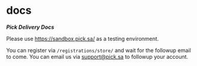 # docs

***Pick Delivery Docs***

Please use https://sandbox.pick.sa/ as a testing environment.

You can register via `/registrations/store/` and wait for the followup email to come.
You can email us via support@pick.sa to followup your account.
